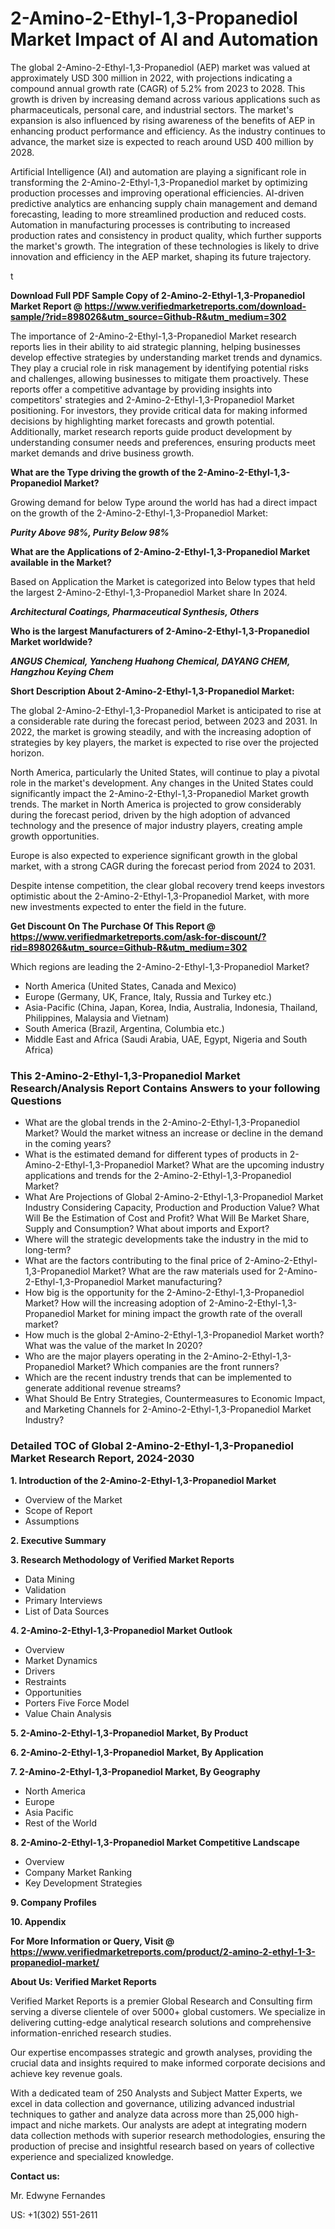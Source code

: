 <meta name="title" content="Global 2-Amino-2-Ethyl-1,3-Propanediol Market Impact of AI and Automation"><meta name="description" content="The global 2-Amino-2-Ethyl-1,3-Propanediol (AEP) market was valued at approximately USD 300 million in 2022, with projections indicating a compound annual growth rate "><meta name="title" content="2-Amino-2-Ethyl-1,3-Propanediol Market Size, Share, Scope, Trends, Growth, Opportunities, Analysis, Forecast"><h1>2-Amino-2-Ethyl-1,3-Propanediol Market Impact of AI and Automation</h1><p>The global 2-Amino-2-Ethyl-1,3-Propanediol (AEP) market was valued at approximately USD 300 million in 2022, with projections indicating a compound annual growth rate (CAGR) of 5.2% from 2023 to 2028. This growth is driven by increasing demand across various applications such as pharmaceuticals, personal care, and industrial sectors. The market's expansion is also influenced by rising awareness of the benefits of AEP in enhancing product performance and efficiency. As the industry continues to advance, the market size is expected to reach around USD 400 million by 2028.</p><p>Artificial Intelligence (AI) and automation are playing a significant role in transforming the 2-Amino-2-Ethyl-1,3-Propanediol market by optimizing production processes and improving operational efficiencies. AI-driven predictive analytics are enhancing supply chain management and demand forecasting, leading to more streamlined production and reduced costs. Automation in manufacturing processes is contributing to increased production rates and consistency in product quality, which further supports the market's growth. The integration of these technologies is likely to drive innovation and efficiency in the AEP market, shaping its future trajectory.</p>t</p><p id="" class=""><strong>Download Full PDF Sample Copy of 2-Amino-2-Ethyl-1,3-Propanediol Market Report @ <a href="https://www.verifiedmarketreports.com/download-sample/?rid=898026&utm_source=Github-R&utm_medium=302" target="_blank">https://www.verifiedmarketreports.com/download-sample/?rid=898026&utm_source=Github-R&utm_medium=302</a></strong></p><p>The importance of&nbsp;2-Amino-2-Ethyl-1,3-Propanediol Market research reports lies in their ability to aid strategic planning, helping businesses develop effective strategies by understanding market trends and dynamics. They play a crucial role in risk management by identifying potential risks and challenges, allowing businesses to mitigate them proactively. These reports offer a competitive advantage by providing insights into competitors' strategies and 2-Amino-2-Ethyl-1,3-Propanediol Market positioning. For investors, they provide critical data for making informed decisions by highlighting market forecasts and growth potential. Additionally, market research reports guide product development by understanding consumer needs and preferences, ensuring products meet market demands and drive business growth.</p><p><strong>What are the&nbsp;Type driving the growth of the 2-Amino-2-Ethyl-1,3-Propanediol Market?</strong></p><p id="" class="">Growing demand for below Type around the world has had a direct impact on the growth of the 2-Amino-2-Ethyl-1,3-Propanediol Market:</p><em><strong>Purity Above 98%, Purity Below 98%</strong></em></p><strong>What are the&nbsp;Applications&nbsp;of 2-Amino-2-Ethyl-1,3-Propanediol Market available in the Market?</strong></p><p id="" class="">Based on Application the Market is categorized into Below types that held the largest 2-Amino-2-Ethyl-1,3-Propanediol Market share In 2024.</p><em><strong>Architectural Coatings, Pharmaceutical Synthesis, Others</strong></em></p><strong>Who is the largest Manufacturers of 2-Amino-2-Ethyl-1,3-Propanediol Market worldwide?</strong></p><p><em><strong>ANGUS Chemical, Yancheng Huahong Chemical, DAYANG CHEM, Hangzhou Keying Chem</strong></em></p><p id="" class=""><strong>Short Description About 2-Amino-2-Ethyl-1,3-Propanediol Market:</strong></p><p>The global 2-Amino-2-Ethyl-1,3-Propanediol Market is anticipated to rise at a considerable rate during the forecast period, between 2023 and 2031. In 2022, the market is growing steadily, and with the increasing adoption of strategies by key players, the market is expected to rise over the projected horizon.</p><p>North America, particularly the United States, will continue to play a pivotal role in the market's development. Any changes in the United States could significantly impact the 2-Amino-2-Ethyl-1,3-Propanediol Market growth trends. The market in North America is projected to grow considerably during the forecast period, driven by the high adoption of advanced technology and the presence of major industry players, creating ample growth opportunities.</p><p>Europe is also expected to experience significant growth in the global market, with a strong CAGR during the forecast period from 2024 to 2031.</p><p>Despite intense competition, the clear global recovery trend keeps investors optimistic about the 2-Amino-2-Ethyl-1,3-Propanediol Market, with more new investments expected to enter the field in the future.</p><p id="" class=""><strong>Get Discount On The Purchase Of This Report @ <a href="https://www.verifiedmarketreports.com/ask-for-discount/?rid=898026&utm_source=Github-R&utm_medium=302" target="_blank">https://www.verifiedmarketreports.com/ask-for-discount/?rid=898026&utm_source=Github-R&utm_medium=302</a></strong></p>Which regions are leading the 2-Amino-2-Ethyl-1,3-Propanediol Market?</p><ul><li>North America (United States, Canada and Mexico)</li><li>Europe (Germany, UK, France, Italy, Russia and Turkey etc.)</li><li>Asia-Pacific (China, Japan, Korea, India, Australia, Indonesia, Thailand, Philippines, Malaysia and Vietnam)</li><li>South America (Brazil, Argentina, Columbia etc.)</li><li>Middle East and Africa (Saudi Arabia, UAE, Egypt, Nigeria and South Africa)</li></ul><h3 id="" class="">This 2-Amino-2-Ethyl-1,3-Propanediol Market Research/Analysis Report Contains Answers to your following Questions</h3><ul><li>What are the global trends in the 2-Amino-2-Ethyl-1,3-Propanediol Market? Would the market witness an increase or decline in the demand in the coming years?</li><li>What is the estimated demand for different types of products in 2-Amino-2-Ethyl-1,3-Propanediol Market? What are the upcoming industry applications and trends for the 2-Amino-2-Ethyl-1,3-Propanediol Market?</li><li>What Are Projections of Global 2-Amino-2-Ethyl-1,3-Propanediol Market Industry Considering Capacity, Production and Production Value? What Will Be the Estimation of Cost and Profit? What Will Be Market Share, Supply and Consumption? What about imports and Export?</li><li>Where will the strategic developments take the industry in the mid to long-term?</li><li>What are the factors contributing to the final price of 2-Amino-2-Ethyl-1,3-Propanediol Market? What are the raw materials used for 2-Amino-2-Ethyl-1,3-Propanediol Market manufacturing?</li><li>How big is the opportunity for the 2-Amino-2-Ethyl-1,3-Propanediol Market? How will the increasing adoption of 2-Amino-2-Ethyl-1,3-Propanediol Market for mining impact the growth rate of the overall market?</li><li>How much is the global 2-Amino-2-Ethyl-1,3-Propanediol Market worth? What was the value of the market In 2020?</li><li>Who are the major players operating in the 2-Amino-2-Ethyl-1,3-Propanediol Market? Which companies are the front runners?</li><li>Which are the recent industry trends that can be implemented to generate additional revenue streams?</li><li>What Should Be Entry Strategies, Countermeasures to Economic Impact, and Marketing Channels for 2-Amino-2-Ethyl-1,3-Propanediol Market Industry?</li></ul><h3 id="" class="">Detailed TOC of Global 2-Amino-2-Ethyl-1,3-Propanediol Market Research Report, 2024-2030</h3><p id="" class=""><strong>1. Introduction of the 2-Amino-2-Ethyl-1,3-Propanediol Market</strong></p><ul><li>Overview of the Market</li><li>Scope of Report</li><li>Assumptions</li></ul><p id="" class=""><strong>2. Executive Summary</strong></p><p id="" class=""><strong>3. Research Methodology of Verified Market Reports</strong></p><ul><li>Data Mining</li><li>Validation</li><li>Primary Interviews</li><li>List of Data Sources</li></ul><p id="" class=""><strong>4. 2-Amino-2-Ethyl-1,3-Propanediol Market Outlook</strong></p><ul><li>Overview</li><li>Market Dynamics</li><li>Drivers</li><li>Restraints</li><li>Opportunities</li><li>Porters Five Force Model</li><li>Value Chain Analysis</li></ul><p id="" class=""><strong>5. 2-Amino-2-Ethyl-1,3-Propanediol Market, By Product</strong></p><p id="" class=""><strong>6. 2-Amino-2-Ethyl-1,3-Propanediol Market, By Application</strong></p><p id="" class=""><strong>7. 2-Amino-2-Ethyl-1,3-Propanediol Market, By Geography</strong></p><ul><li>North America</li><li>Europe</li><li>Asia Pacific</li><li>Rest of the World</li></ul><p id="" class=""><strong>8. 2-Amino-2-Ethyl-1,3-Propanediol Market Competitive Landscape</strong></p><ul><li>Overview</li><li>Company Market Ranking</li><li>Key Development Strategies</li></ul><p id="" class=""><strong>9. Company Profiles</strong></p><p id="" class=""><strong>10. Appendix</strong></p><p id="" class=""><strong>For More Information or Query, Visit @ <a href="https://www.verifiedmarketreports.com/product/2-amino-2-ethyl-1-3-propanediol-market/" target="_blank">https://www.verifiedmarketreports.com/product/2-amino-2-ethyl-1-3-propanediol-market/</a></strong></p><p id="" class=""><strong>About Us: Verified Market Reports</strong></p><p id="" class="">Verified Market Reports is a premier Global Research and Consulting firm serving a diverse clientele of over 5000+ global customers. We specialize in delivering cutting-edge analytical research solutions and comprehensive information-enriched research studies.</p><p id="" class="">Our expertise encompasses strategic and growth analyses, providing the crucial data and insights required to make informed corporate decisions and achieve key revenue goals.</p><p id="" class="">With a dedicated team of 250 Analysts and Subject Matter Experts, we excel in data collection and governance, utilizing advanced industrial techniques to gather and analyze data across more than 25,000 high-impact and niche markets. Our analysts are adept at integrating modern data collection methods with superior research methodologies, ensuring the production of precise and insightful research based on years of collective experience and specialized knowledge.</p><p id="" class=""><strong>Contact us:</strong></p><p id="" class="">Mr. Edwyne Fernandes</p><p id="" class="">US: +1(302) 551-2611</p>